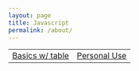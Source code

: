 ```yaml
---
layout: page
title: Javascript
permalink: /about/
---
```



<table>
    <tr>
        <td><a href="https://mmaxwu.github.io/cs/week%205/jupyter/2022/09/25/JavascriptTable.html"> Basics w/ table</a></td>
        <td><a href="https://mmaxwu.github.io/cs/week%205/jupyter/2022/09/25/JavascriptSortingAlgorithms.html"> Personal Use</a></td>
    </tr>
</table>
